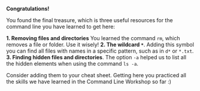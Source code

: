 **Congratulations!**

You found the final treasure, which is three useful resources for the command line you have learned to get here:

**1. Removing files and directories** You learned the command `rm`, which removes a file or folder. Use it wisely!
**2. The wildcard `*`**. Adding this symbol you can find all files with names in a specific pattern, such as in `d*` or `*.txt`.
**3. Finding hidden files and directories**. The option `-a` helped us to list all the hidden elements when using the command `ls -a`.

Consider adding them to your cheat sheet. Getting here you practiced all the skills we have learned in the Command Line Workshop so far :) 
